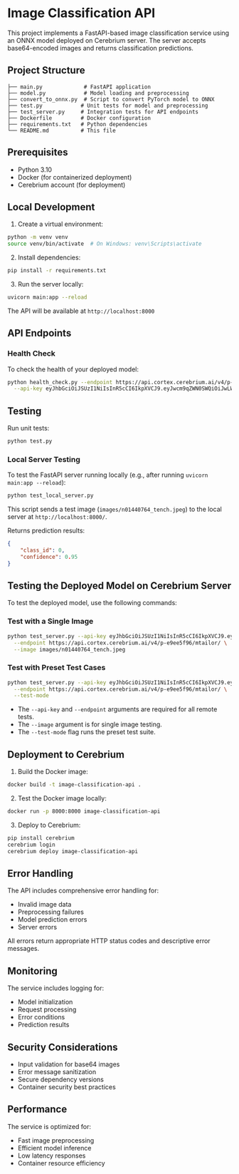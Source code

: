 # Image Classification API

This project implements a FastAPI-based image classification service using an ONNX model deployed on Cerebrium server. The server accepts base64-encoded images and returns classification predictions.

## Project Structure

```
├── main.py             # FastAPI application
├── model.py            # Model loading and preprocessing
├── convert_to_onnx.py  # Script to convert PyTorch model to ONNX
├── test.py            # Unit tests for model and preprocessing
├── test_server.py     # Integration tests for API endpoints
├── Dockerfile         # Docker configuration
├── requirements.txt   # Python dependencies
└── README.md          # This file
```

## Prerequisites 

- Python 3.10
- Docker (for containerized deployment)
- Cerebrium account (for deployment)

## Local Development

1. Create a virtual environment:
```bash
python -m venv venv
source venv/bin/activate  # On Windows: venv\Scripts\activate
```

2. Install dependencies:
```bash
pip install -r requirements.txt
```

3. Run the server locally:
```bash
uvicorn main:app --reload
```

The API will be available at `http://localhost:8000`

## API Endpoints

### Health Check

To check the health of your deployed model:

```bash
python health_check.py --endpoint https://api.cortex.cerebrium.ai/v4/p-e9ee5f96/mtailor \
  --api-key eyJhbGciOiJSUzI1NiIsInR5cCI6IkpXVCJ9.eyJwcm9qZWN0SWQiOiJwLWU5ZWU1Zjk2IiwibmFtZSI6IiIsImRlc2NyaXB0aW9uIjoiIiwiZXhwIjoyNjM4MTM3NjAwfQ.KoFajLmQw957Byvf7qtVmJF-nKahHPZxFxq6oBV4_Xj9X_sj7fY0J5L20hblsqk7LTHLYroMAxBL1VZoNJKp8UXErN2Wetyy_MMq6nykEFqM9FV8L4nS9YT1j1q2uObUyNv7sNG-D6Tp79r_mPOnjBkvFSNIOH32UQ5Dmif5kvroGTBmLvvZs6zAUnWwzLB818zKO4GAgCe4jaJU_xisa2j81xqfYG3EMu6inqPJfK3Xg83KOscXQ3YjzzGEKQKWiGRYx9FO1490lAO7bD4ZMU-DsolKOvWcyK1YsjURAKjeqd4o5wDu76WJfCxZt-i7fwBvja1ytYdcaj9AUKNkDg
```






## Testing

Run unit tests:
```bash
python test.py
```

### Local Server Testing

To test the FastAPI server running locally (e.g., after running `uvicorn main:app --reload`):

```bash
python test_local_server.py
```

This script sends a test image (`images/n01440764_tench.jpeg`) to the local server at `http://localhost:8000/`.

Returns prediction results:
```json
{
    "class_id": 0,
    "confidence": 0.95
}
```

## Testing the Deployed Model on Cerebrium Server

To test the deployed model, use the following commands:

### Test with a Single Image

```bash
python test_server.py --api-key eyJhbGciOiJSUzI1NiIsInR5cCI6IkpXVCJ9.eyJwcm9qZWN0SWQiOiJwLWU5ZWU1Zjk2IiwibmFtZSI6IiIsImRlc2NyaXB0aW9uIjoiIiwiZXhwIjoyNjM4MTM3NjAwfQ.KoFajLmQw957Byvf7qtVmJF-nKahHPZxFxq6oBV4_Xj9X_sj7fY0J5L20hblsqk7LTHLYroMAxBL1VZoNJKp8UXErN2Wetyy_MMq6nykEFqM9FV8L4nS9YT1j1q2uObUyNv7sNG-D6Tp79r_mPOnjBkvFSNIOH32UQ5Dmif5kvroGTBmLvvZs6zAUnWwzLB818zKO4GAgCe4jaJU_xisa2j81xqfYG3EMu6inqPJfK3Xg83KOscXQ3YjzzGEKQKWiGRYx9FO1490lAO7bD4ZMU-DsolKOvWcyK1YsjURAKjeqd4o5wDu76WJfCxZt-i7fwBvja1ytYdcaj9AUKNkDg \
  --endpoint https://api.cortex.cerebrium.ai/v4/p-e9ee5f96/mtailor/ \
  --image images/n01440764_tench.jpeg
```

### Test with Preset Test Cases

```bash
python test_server.py --api-key eyJhbGciOiJSUzI1NiIsInR5cCI6IkpXVCJ9.eyJwcm9qZWN0SWQiOiJwLWU5ZWU1Zjk2IiwibmFtZSI6IiIsImRlc2NyaXB0aW9uIjoiIiwiZXhwIjoyNjM4MTM3NjAwfQ.KoFajLmQw957Byvf7qtVmJF-nKahHPZxFxq6oBV4_Xj9X_sj7fY0J5L20hblsqk7LTHLYroMAxBL1VZoNJKp8UXErN2Wetyy_MMq6nykEFqM9FV8L4nS9YT1j1q2uObUyNv7sNG-D6Tp79r_mPOnjBkvFSNIOH32UQ5Dmif5kvroGTBmLvvZs6zAUnWwzLB818zKO4GAgCe4jaJU_xisa2j81xqfYG3EMu6inqPJfK3Xg83KOscXQ3YjzzGEKQKWiGRYx9FO1490lAO7bD4ZMU-DsolKOvWcyK1YsjURAKjeqd4o5wDu76WJfCxZt-i7fwBvja1ytYdcaj9AUKNkDg \
  --endpoint https://api.cortex.cerebrium.ai/v4/p-e9ee5f96/mtailor/ \
  --test-mode
```

- The `--api-key` and `--endpoint` arguments are required for all remote tests.
- The `--image` argument is for single image testing.
- The `--test-mode` flag runs the preset test suite.

## Deployment to Cerebrium

1. Build the Docker image:
```bash
docker build -t image-classification-api .
```

2. Test the Docker image locally:
```bash
docker run -p 8000:8000 image-classification-api
```

3. Deploy to Cerebrium:
```bash
pip install cerebrium
cerebrium login
cerebrium deploy image-classification-api
```

## Error Handling

The API includes comprehensive error handling for:
- Invalid image data
- Preprocessing failures
- Model prediction errors
- Server errors

All errors return appropriate HTTP status codes and descriptive error messages.

## Monitoring

The service includes logging for:
- Model initialization
- Request processing
- Error conditions
- Prediction results

## Security Considerations

- Input validation for base64 images
- Error message sanitization
- Secure dependency versions
- Container security best practices

## Performance

The service is optimized for:
- Fast image preprocessing
- Efficient model inference
- Low latency responses
- Container resource efficiency